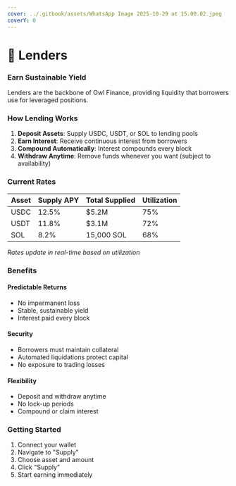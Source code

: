 ```yaml
---
cover: ../.gitbook/assets/WhatsApp Image 2025-10-29 at 15.00.02.jpeg
coverY: 0
---
```


# 💸 Lenders

### Earn Sustainable Yield

Lenders are the backbone of Owl Finance, providing liquidity that borrowers use for leveraged positions.

### How Lending Works

1. **Deposit Assets**: Supply USDC, USDT, or SOL to lending pools
2. **Earn Interest**: Receive continuous interest from borrowers
3. **Compound Automatically**: Interest compounds every block
4. **Withdraw Anytime**: Remove funds whenever you want (subject to availability)

### Current Rates

| Asset | Supply APY | Total Supplied | Utilization |
| ----- | ---------- | -------------- | ----------- |
| USDC  | 12.5%      | $5.2M          | 75%         |
| USDT  | 11.8%      | $3.1M          | 72%         |
| SOL   | 8.2%       | 15,000 SOL     | 68%         |

_Rates update in real-time based on utilization_

### Benefits

#### Predictable Returns

* No impermanent loss
* Stable, sustainable yield
* Interest paid every block

#### Security

* Borrowers must maintain collateral
* Automated liquidations protect capital
* No exposure to trading losses

#### Flexibility

* Deposit and withdraw anytime
* No lock-up periods
* Compound or claim interest

### Getting Started

1. Connect your wallet
2. Navigate to "Supply"
3. Choose asset and amount
4. Click "Supply"
5. Start earning immediately
